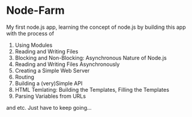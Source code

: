 # Node-Farm
My first node.js app, learning the concept of node.js by building this app with the process of 
1. Using Modules
2. Reading and Writing Files
3. Blocking and Non-Blocking: Asynchronous Nature of Node.js
4. Reading and Writing Files Asynchronously
5. Creating a Simple Web Server
6. Routing
7. Building a (very)Simple API
8. HTML Temlating: Building the Templates, Filling the Templates
9. Parsing Variables from URLs

and etc. 
Just have to keep going...
